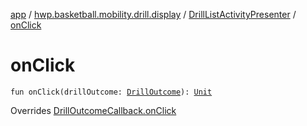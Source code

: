[app](../../index.md) / [hwp.basketball.mobility.drill.display](../index.md) / [DrillListActivityPresenter](index.md) / [onClick](.)

# onClick

`fun onClick(drillOutcome: `[`DrillOutcome`](../../hwp.basketball.mobility.entitiy.drills.outcomes/-drill-outcome/index.md)`): `[`Unit`](https://kotlinlang.org/api/latest/jvm/stdlib/kotlin/-unit/index.html)

Overrides [DrillOutcomeCallback.onClick](../-drill-list-activity-contract/-drill-outcome-callback/on-click.md)

